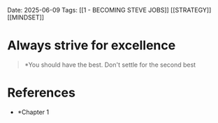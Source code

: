 Date: 2025-06-09
Tags:  [[1 - BECOMING STEVE JOBS]] [[STRATEGY]] [[MINDSET]] 

# Always strive for excellence

> *You should have the best. Don't settle for the second best  

# References
- *Chapter 1 
